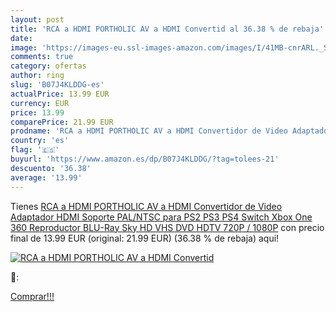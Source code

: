 ```yaml
---
layout: post
title: 'RCA a HDMI PORTHOLIC AV a HDMI Convertid al 36.38 % de rebaja'
date: 
image: 'https://images-eu.ssl-images-amazon.com/images/I/41MB-cnrARL._SL200_.jpg'
comments: true
category: ofertas
author: ring
slug: 'B07J4KLDDG-es'
actualPrice: 13.99 EUR
currency: EUR
price: 13.99
comparePrice: 21.99 EUR
prodname: 'RCA a HDMI PORTHOLIC AV a HDMI Convertidor de Video Adaptador HDMI Soporte PAL/NTSC para PS2 PS3 PS4 Switch Xbox One 360 Reproductor BLU-Ray Sky HD VHS DVD HDTV 720P / 1080P'
country: 'es'
flag: '🇪🇸'
buyurl: 'https://www.amazon.es/dp/B07J4KLDDG/?tag=tolees-21'
descuento: '36.38'
average: '13.99'
---
```


Tienes [RCA a HDMI PORTHOLIC AV a HDMI Convertidor de Video Adaptador HDMI Soporte PAL/NTSC para PS2 PS3 PS4 Switch Xbox One 360 Reproductor BLU-Ray Sky HD VHS DVD HDTV 720P / 1080P](https://www.amazon.es/dp/B07J4KLDDG/?tag=tolees-21) con precio final de  13.99 EUR (original: 21.99 EUR) (36.38 %  de rebaja) aqui!

[![RCA a HDMI PORTHOLIC AV a HDMI Convertid](https://images-eu.ssl-images-amazon.com/images/I/41MB-cnrARL._SL200_.jpg)](https://www.amazon.es/dp/B07J4KLDDG/?tag=tolees-21)

🔎:


[Comprar!!!](https://www.amazon.es/dp/B07J4KLDDG/?tag=tolees-21)
